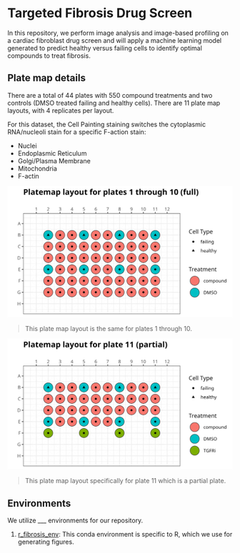 # Targeted Fibrosis Drug Screen

In this repository, we perform image analysis and image-based profiling on a cardiac fibroblast drug screen and will apply a machine learning model generated to predict healthy versus failing cells to identify optimal compounds to treat fibrosis.

## Plate map details

There are a total of 44 plates with 550 compound treatments and two controls (DMSO treated failing and healthy cells).
There are 11 plate map layouts, with 4 replicates per layout.

For this dataset, the Cell Painting staining switches the cytoplasmic RNA/nucleoli stain for a specific F-action stain:

- Nuclei
- Endoplasmic Reticulum
- Golgi/Plasma Membrane
- Mitochondria
- F-actin

![example_platemap_full](./metadata/platemap_fig/example_platemap_full_plates.png)

> This plate map layout is the same for plates 1 through 10.

![example_platemap_partial](./metadata/platemap_fig/example_platemap_partial_plate.png)

> This plate map layout specifically for plate 11 which is a partial plate.
## Environments

We utilize ___ environments for our repository.

1. [r_fibrosis_env](./r_fibrosis_env.yml): This conda environment is specific to R, which we use for generating figures.
